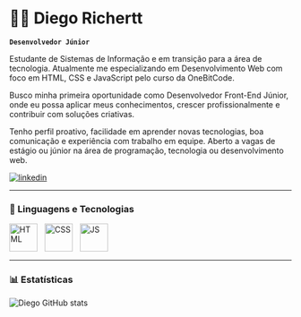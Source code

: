 # 👨‍💻 Diego Richertt

**`Desenvolvedor Júnior`**

Estudante de Sistemas de Informação e em transição para a área de tecnologia. Atualmente me especializando em Desenvolvimento Web com foco em HTML, CSS e JavaScript pelo curso da OneBitCode.

Busco minha primeira oportunidade como Desenvolvedor Front-End Júnior, onde eu possa aplicar meus conhecimentos, crescer profissionalmente e contribuir com soluções criativas.

Tenho perfil proativo, facilidade em aprender novas tecnologias, boa comunicação e experiência com trabalho em equipe. Aberto a vagas de estágio ou júnior na área de programação, tecnologia ou desenvolvimento web.

[![linkedin](https://img.shields.io/badge/LinkedIn-0077B5?style=for-the-badge&logo=linkedin&logoColor=white)](https://www.linkedin.com/in/diego-richertt-888b94208/)

---

### 🤖 Linguagens e Tecnologias
<img
align="left" 
    alt="HTML"
    title="HTML" 
    width="50px" 
    style="padding-right: 10px;" 
src="https://cdn.jsdelivr.net/gh/devicons/devicon@latest/icons/html5/html5-original-wordmark.svg" />


<img 
align="left" 
    alt="CSS"
    title="CSS" 
    width="50px" 
    style="padding-right: 10px;" 
src="https://cdn.jsdelivr.net/gh/devicons/devicon@latest/icons/css3/css3-original-wordmark.svg" />


<img 
align="left" 
    alt="JS"
    title="JS" 
    width="50px" 
    style="padding-right: 10px;" 
src="https://cdn.jsdelivr.net/gh/devicons/devicon@latest/icons/javascript/javascript-original.svg" />

<br/>
<br/>
<br/>


---

### 📊 Estatísticas

![Diego GitHub stats](https://github-readme-stats.vercel.app/api?username=diegorichertt&show_icons=true&theme=dracula)
